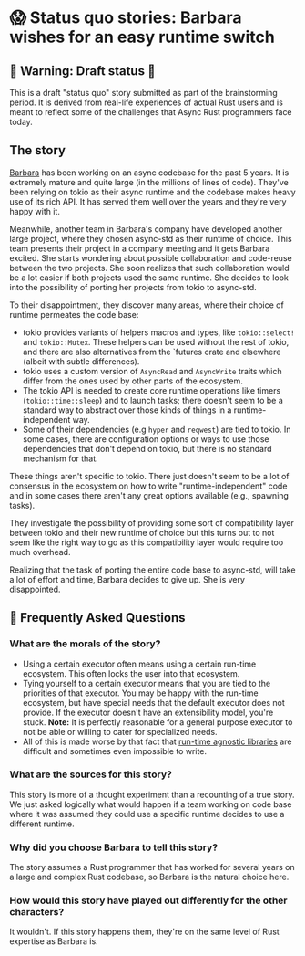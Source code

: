 # 😱 Status quo stories: Barbara wishes for an easy runtime switch

## 🚧 Warning: Draft status 🚧

This is a draft "status quo" story submitted as part of the brainstorming period. It is derived from
real-life experiences of actual Rust users and is meant to reflect some of the challenges that Async
Rust programmers face today.

## The story

[Barbara] has been working on an async codebase for the past 5 years. It is extremely mature and
quite large (in the millions of lines of code). They've been relying on tokio as their async runtime
and the codebase makes heavy use of its rich API. It has served them well over the years and they're
very happy with it.

Meanwhile, another team in Barbara's company have developed another large project, where they chosen
async-std as their runtime of choice. This team presents their project in a company meeting and it
gets Barbara excited. She starts wondering about possible collaboration and code-reuse between the
two projects. She soon realizes that such collaboration would be a lot easier if both projects used
the same runtime. She decides to look into the possibility of porting her projects from tokio to
async-std.

To their disappointment, they discover many areas, where their choice of runtime permeates the code
base:

* tokio provides variants of helpers macros and types, like `tokio::select!` and `tokio::Mutex`.
  These helpers can be used without the rest of tokio, and there are also alternatives from the
  `futures crate and elsewhere (albeit with subtle differences).
* tokio uses a custom version of `AsyncRead` and `AsyncWrite` traits which differ from the ones used
  by other parts of the ecosystem.
* The tokio API is needed to create core runtime operations like timers (`tokio::time::sleep`) and
  to launch tasks; there doesn't seem to be a standard way to abstract over those kinds of things in
  a runtime-independent way.
* Some of their dependencies (e.g `hyper` and `reqwest`) are tied to tokio. In some cases, there are
  configuration options or ways to use those dependencies that don't depend on tokio, but there is
  no standard mechanism for that.

These things aren't specific to tokio. There just doesn't seem to be a lot of consensus in the
ecosystem on how to write "runtime-independent" code and in some cases there aren't any great
options available (e.g., spawning tasks).

They investigate the possibility of providing some sort of compatibility layer between tokio
and their new runtime of choice but this turns out to not seem like the right way to go as this
compatibility layer would require too much overhead.

Realizing that the task of porting the entire code base to async-std, will take a lot of effort and
time, Barbara decides to give up. She is very disappointed.

## 🤔 Frequently Asked Questions

### **What are the morals of the story?**
* Using a certain executor often means using a certain run-time ecosystem. This often locks the user
  into that ecosystem.
* Tying yourself to a certain executor means that you are tied to the priorities of that executor.
  You may be happy with the run-time ecosystem, but have special needs that the default executor
  does not provide. If the executor doesn't have an extensibility model, you're stuck. **Note:**
  It is perfectly reasonable for a general purpose executor to not be able or willing to cater for
  specialized needs.
* All of this is made worse by that fact that [run-time agnostic libraries] are difficult and
  sometimes even impossible to write.

### **What are the sources for this story?**

This story is more of a thought experiment than a recounting of a true story. We just asked
logically what would happen if a team working on code base where it was assumed they could use a
specific runtime decides to use a different runtime.

### **Why did you choose Barbara to tell this story?**
The story assumes a Rust programmer that has worked for several years on a large and complex Rust
codebase, so Barbara is the natural choice here.

### **How would this story have played out differently for the other characters?**
It wouldn't. If this story happens them, they're on the same level of Rust expertise as Barbara is.

[Barbara]: ../characters/barbara.md
[run-time agnostic libraries]: https://github.com/rust-lang/wg-async-foundations/issues/45
